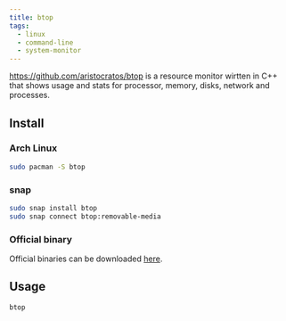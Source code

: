 ```yaml
---
title: btop
tags:
  - linux
  - command-line
  - system-monitor
---
```


https://github.com/aristocratos/btop is a resource monitor wirtten in C++ that shows usage and stats for processor, memory, disks, network and processes.

## Install

### Arch Linux

```sh
sudo pacman -S btop
```

### snap

```sh
sudo snap install btop
sudo snap connect btop:removable-media
```

### Official binary

Official binaries can be downloaded [here](https://github.com/aristocratos/btop/releases).

## Usage

`btop`
